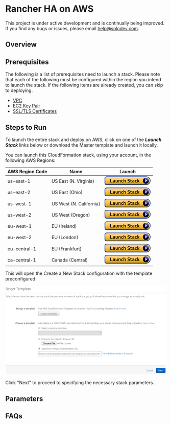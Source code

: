 ﻿# Rancher HA on AWS
This project is under active development and is continually being improved. If you find any bugs or issues, please email help@solodev.com.

## Overview

## Prerequisites
The following is a list of prerequisites need to launch a stack. Please note that each of the following must be configured within the region you intend to launch the stack. If the following items are already created, you can skip to deploying.

* [VPC](https://s3.amazonaws.com/techcto-datacenter/aws/corp-vpc.yaml)
* [EC2 Key Pair](https://console.aws.amazon.com/ec2/v2/home?#KeyPairs:sort=keyName)
* [SSL/TLS Certificates](https://console.aws.amazon.com/acm/home?#/privatewizard/)

## Steps to Run
To launch the entire stack and deploy on AWS, click on one of the ***Launch Stack*** links below or download the Master template and launch it locally.

You can launch this CloudFormation stack, using your account, in the following AWS Regions:

| AWS Region Code | Name | Launch |
| --- | --- | --- 
| us-east-1 |US East (N. Virginia)| [![cloudformation-launch-stack](images/cloudformation-launch-stack.png)](https://console.aws.amazon.com/cloudformation/home?region=us-east-1#/stacks/new?stackName=rancher&templateURL=https://s3.amazonaws.com/techcto-datacenter/aws/rancher-ha-cluster.yaml) |
| us-east-2 |US East (Ohio)| [![cloudformation-launch-stack](images/cloudformation-launch-stack.png)](https://console.aws.amazon.com/cloudformation/home?region=us-east-2#/stacks/new?stackName=rancher&templateURL=https://s3.amazonaws.com/techcto-datacenter/aws/rancher-ha-cluster.yaml) |
| us-west-1 |US West (N. California)| [![cloudformation-launch-stack](images/cloudformation-launch-stack.png)](https://console.aws.amazon.com/cloudformation/home?region=us-west-1#/stacks/new?stackName=rancher&templateURL=https://s3.amazonaws.com/techcto-datacenter/aws/rancher-ha-cluster.yaml) |
| us-west-2 |US West (Oregon)| [![cloudformation-launch-stack](images/cloudformation-launch-stack.png)](https://console.aws.amazon.com/cloudformation/home?region=us-west-2#/stacks/new?stackName=rancher&templateURL=https://s3.amazonaws.com/techcto-datacenter/aws/rancher-ha-cluster.yaml) |
| eu-west-1 |EU (Ireland)| [![cloudformation-launch-stack](images/cloudformation-launch-stack.png)](https://console.aws.amazon.com/cloudformation/home?region=eu-west-1#/stacks/new?stackName=rancher&templateURL=https://s3.amazonaws.com/techcto-datacenter/aws/rancher-ha-cluster.yaml) |
| eu-west-2 |EU (London)| [![cloudformation-launch-stack](images/cloudformation-launch-stack.png)](https://console.aws.amazon.com/cloudformation/home?region=eu-west-2#/stacks/new?stackName=rancher&templateURL=https://s3.amazonaws.com/techcto-datacenter/aws/rancher-ha-cluster.yaml) |
| eu-central-1 |EU (Frankfurt)| [![cloudformation-launch-stack](images/cloudformation-launch-stack.png)](https://console.aws.amazon.com/cloudformation/home?region=eu-central-1#/stacks/new?stackName=rancher&templateURL=https://s3.amazonaws.com/techcto-datacenter/aws/rancher-ha-cluster.yaml) |
| ca-central-1 |Canada (Central)| [![cloudformation-launch-stack](images/cloudformation-launch-stack.png)](https://console.aws.amazon.com/cloudformation/home?region=ca-central-1#/stacks/new?stackName=rancher&templateURL=https://s3.amazonaws.com/techcto-datacenter/aws/rancher-ha-cluster.yaml) |

This will open the Create a New Stack configuration with the template preconfigured:

![Create a New Stack Configuration](images/stack-template.jpg)

Click "Next" to proceed to specifying the necessary stack parameters.

## Parameters

## FAQs
